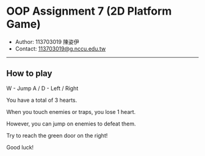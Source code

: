 # OOP Assignment 7 (2D Platform Game)
- Author: 113703019 陳姿伊
- Contact: 113703019@g.nccu.edu.tw
---

## How to play
W - Jump
A / D - Left / Right

You have a total of 3 hearts.

When you touch enemies or traps, you lose 1 heart.

However, you can jump on enemies to defeat them.

Try to reach the green door on the right!

Good luck!
